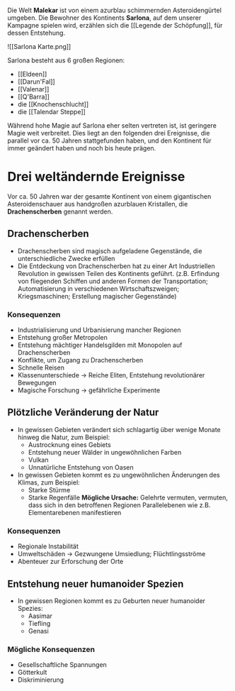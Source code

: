 Die Welt **Malekar** ist von einem azurblau schimmernden Asteroidengürtel umgeben. Die Bewohner des Kontinents **Sarlona**, auf dem unserer Kampagne spielen wird, erzählen sich die [[Legende der Schöpfung]], für dessen Entstehung.

![[Sarlona Karte.png]]

Sarlona besteht aus 6 großen Regionen:

- [[Eldeen]] 
- [[Darun'Fal]]
- [[Valenar]]
- [[Q'Barra]]
- die [[Knochenschlucht]]
- die [[Talendar Steppe]]

Während hohe Magie auf Sarlona eher selten vertreten ist, ist geringere Magie weit verbreitet. Dies liegt an den folgenden drei Ereignisse, die parallel vor ca. 50 Jahren stattgefunden haben, und den Kontinent für immer geändert haben und noch bis heute prägen.

# Drei weltändernde Ereignisse
Vor ca. 50 Jahren war der gesamte Kontinent von einem gigantischen Asteroidenschauer aus handgroßen azurblauen Kristallen, die **Drachenscherben** genannt werden.

## Drachenscherben
- Drachenscherben sind magisch aufgeladene Gegenstände, die unterschiedliche Zwecke erfüllen
- Die Entdeckung von Drachenscherben hat zu einer Art Industriellen Revolution in gewissen Teilen des Kontinents geführt. (z.B. Erfindung von fliegenden Schiffen und anderen Formen der Transportation; Automatisierung in verschiedenen Wirtschaftszweigen; Kriegsmaschinen; Erstellung magischer Gegenstände)

### Konsequenzen
- Industrialisierung und Urbanisierung mancher Regionen
- Entstehung großer Metropolen
- Entstehung mächtiger Handelsgilden mit Monopolen auf Drachenscherben
- Konflikte, um Zugang zu Drachenscherben
- Schnelle Reisen
- Klassenunterschiede -> Reiche Eliten, Entstehung revolutionärer Bewegungen
- Magische Forschung -> gefährliche Experimente

## Plötzliche Veränderung der Natur
- In gewissen Gebieten verändert sich schlagartig über wenige Monate hinweg die Natur, zum Beispiel:
	- Austrocknung eines Gebiets
	- Entstehung neuer Wälder in ungewöhnlichen Farben
	- Vulkan
	- Unnatürliche Entstehung von Oasen
- In gewissen Gebieten kommt es zu ungewöhnlichen Änderungen des Klimas, zum Beispiel:
	- Starke Stürme
	- Starke Regenfälle
**Mögliche Ursache:** Gelehrte vermuten, vermuten, dass sich in den betroffenen Regionen Parallelebenen wie z.B. Elementarebenen manifestieren

### Konsequenzen
- Regionale Instabilität
- Umweltschäden -> Gezwungene Umsiedlung; Flüchtlingsströme
- Abenteuer zur Erforschung der Orte

## Entstehung neuer humanoider Spezien
- In gewissen Regionen kommt es zu Geburten neuer humanoider Spezies:
	- Aasimar
	- Tiefling
	- Genasi

### Mögliche Konsequenzen
- Gesellschaftliche Spannungen
- Götterkult
- Diskriminierung